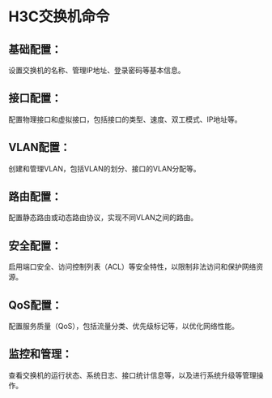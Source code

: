 # H3C交换机命令

## **基础配置**：

设置交换机的名称、管理IP地址、登录密码等基本信息。





## **接口配置**：

配置物理接口和虚拟接口，包括接口的类型、速度、双工模式、IP地址等。

## **VLAN配置**：

创建和管理VLAN，包括VLAN的划分、接口的VLAN分配等。

## **路由配置**：

配置静态路由或动态路由协议，实现不同VLAN之间的路由。

## **安全配置**：

启用端口安全、访问控制列表（ACL）等安全特性，以限制非法访问和保护网络资源。

## **QoS配置**：

配置服务质量（QoS），包括流量分类、优先级标记等，以优化网络性能。

## **监控和管理**：

查看交换机的运行状态、系统日志、接口统计信息等，以及进行系统升级等管理操作。